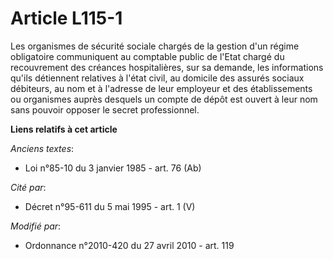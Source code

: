 # Article L115-1

Les organismes de sécurité sociale chargés de la gestion d'un régime obligatoire communiquent au comptable public de l'Etat
chargé du recouvrement des créances hospitalières, sur sa demande, les informations qu'ils détiennent relatives à l'état
civil, au domicile des assurés sociaux débiteurs, au nom et à l'adresse de leur employeur et des établissements ou organismes
auprès desquels un compte de dépôt est ouvert à leur nom sans pouvoir opposer le secret professionnel.

**Liens relatifs à cet article**

_Anciens textes_:

  - Loi n°85-10 du 3 janvier 1985 - art. 76 (Ab)

_Cité par_:

  - Décret n°95-611 du 5 mai 1995 - art. 1 (V)

_Modifié par_:

  - Ordonnance n°2010-420  du 27 avril 2010 - art. 119
